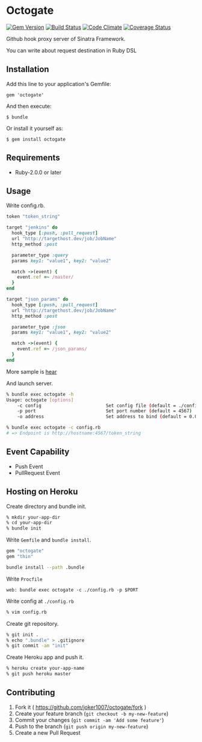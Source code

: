 # Octogate
[![Gem Version](https://badge.fury.io/rb/octogate.png)](http://badge.fury.io/rb/octogate)
[![Build Status](https://travis-ci.org/joker1007/octogate.png?branch=master)](https://travis-ci.org/joker1007/octogate)
[![Code Climate](https://codeclimate.com/github/joker1007/octogate.png)](https://codeclimate.com/github/joker1007/octogate)
[![Coverage Status](https://coveralls.io/repos/joker1007/octogate/badge.png)](https://coveralls.io/r/joker1007/octogate)

Github hook proxy server of Sinatra Framework.

You can write about request destination in Ruby DSL

## Installation

Add this line to your application's Gemfile:

    gem 'octogate'

And then execute:

    $ bundle

Or install it yourself as:

    $ gem install octogate

## Requirements

- Ruby-2.0.0 or later

## Usage

Write config.rb.

```ruby
token "token_string"

target "jenkins" do
  hook_type [:push, :pull_request]
  url "http://targethost.dev/job/JobName"
  http_method :post

  parameter_type :query
  params key1: "value1", key2: "value2"

  match ->(event) {
    event.ref =~ /master/
  }
end

target "json_params" do
  hook_type [:push, :pull_request]
  url "http://targethost.dev/job/JobName"
  http_method :post

  parameter_type :json
  params key1: "value1", key2: "value2"

  match ->(event) {
    event.ref =~ /json_params/
  }
end
```

More sample is [hear](https://github.com/joker1007/octogate/blob/master/spec/config_sample.rb)

And launch server.

```sh
% bundle exec octogate -h
Usage: octogate [options]
    -c config                        Set config file (default = ./config.rb)
    -p port                          Set port number (default = 4567)
    -o address                       Set address to bind (default = 0.0.0.0)

% bundle exec octogate -c config.rb
# => Endpoint is http://hostname:4567/token_string
```

## Event Capability

- Push Event
- PullRequest Event

## Hosting on Heroku

Create directory and bundle init.

```sh
% mkdir your-app-dir
% cd your-app-dir
% bundle init
```

Write `Gemfile` and `bundle install`.

```ruby
gem "octogate"
gem "thin"
```

```sh
bundle install --path .bundle
```

Write `Procfile`

```
web: bundle exec octogate -c ./config.rb -p $PORT
```

Write config at `./config.rb`

```sh
% vim config.rb
```

Create git repository.

```sh
% git init .
% echo ".bundle" > .gitignore
% git commit -am "init"
```

Create Heroku app and push it.

```sh
% heroku create your-app-name
% git push heroku master
```

## Contributing

1. Fork it ( https://github.com/joker1007/octogate/fork )
2. Create your feature branch (`git checkout -b my-new-feature`)
3. Commit your changes (`git commit -am 'Add some feature'`)
4. Push to the branch (`git push origin my-new-feature`)
5. Create a new Pull Request
